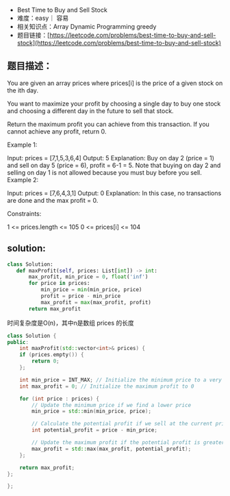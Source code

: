 
* Best Time to Buy and Sell Stock
* 难度：easy｜ 容易
* 相关知识点：Array Dynamic Programming greedy
* 题目链接：[https://leetcode.com/problems/best-time-to-buy-and-sell-stock](https://leetcode.com/problems/best-time-to-buy-and-sell-stock)


## 题目描述：
You are given an array prices where prices[i] is the price of a given stock on the ith day.

You want to maximize your profit by choosing a single day to buy one stock and choosing a different day in the future to sell that stock.

Return the maximum profit you can achieve from this transaction. If you cannot achieve any profit, return 0.

 

Example 1:

Input: prices = [7,1,5,3,6,4]
Output: 5
Explanation: Buy on day 2 (price = 1) and sell on day 5 (price = 6), profit = 6-1 = 5.
Note that buying on day 2 and selling on day 1 is not allowed because you must buy before you sell.
Example 2:

Input: prices = [7,6,4,3,1]
Output: 0
Explanation: In this case, no transactions are done and the max profit = 0.
 

Constraints:

1 <= prices.length <= 105
0 <= prices[i] <= 104

## solution:

 ```python
class Solution:
    def maxProfit(self, prices: List[int]) -> int:
        max_profit, min_price = 0, float('inf')
        for price in prices:
            min_price = min(min_price, price)
            profit = price - min_price
            max_profit = max(max_profit, profit)
        return max_profit
```
时间复杂度是O(n)，其中n是数组 prices 的长度

```c++
class Solution {
public:
    int maxProfit(std::vector<int>& prices) {
    if (prices.empty()) {
        return 0;
    };

    int min_price = INT_MAX; // Initialize the minimum price to a very large value
    int max_profit = 0; // Initialize the maximum profit to 0

    for (int price : prices) {
        // Update the minimum price if we find a lower price
        min_price = std::min(min_price, price);

        // Calculate the potential profit if we sell at the current price
        int potential_profit = price - min_price;

        // Update the maximum profit if the potential profit is greater
        max_profit = std::max(max_profit, potential_profit);
    };

    return max_profit;
};

};
```

